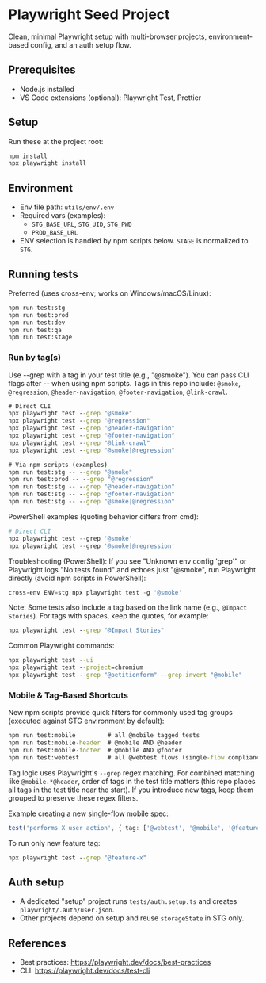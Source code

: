 # Playwright Seed Project

Clean, minimal Playwright setup with multi-browser projects, environment-based config, and an auth setup flow.

## Prerequisites
- Node.js installed
- VS Code extensions (optional): Playwright Test, Prettier

## Setup
Run these at the project root:

```cmd
npm install
npx playwright install
```

## Environment
- Env file path: `utils/env/.env`
- Required vars (examples):
  - `STG_BASE_URL`, `STG_UID`, `STG_PWD`
  - `PROD_BASE_URL`
- ENV selection is handled by npm scripts below. `STAGE` is normalized to `STG`.

## Running tests
Preferred (uses cross-env; works on Windows/macOS/Linux):

```cmd
npm run test:stg    
npm run test:prod   
npm run test:dev    
npm run test:qa     
npm run test:stage  
```

### Run by tag(s)
Use --grep with a tag in your test title (e.g., "@smoke"). You can pass CLI flags after -- when using npm scripts. Tags in this repo include: `@smoke`, `@regression`, `@header-navigation`, `@footer-navigation`, `@link-crawl`.

```cmd
# Direct CLI
npx playwright test --grep "@smoke"
npx playwright test --grep "@regression"
npx playwright test --grep "@header-navigation"
npx playwright test --grep "@footer-navigation"
npx playwright test --grep "@link-crawl"
npx playwright test --grep "@smoke|@regression"  

# Via npm scripts (examples)
npm run test:stg -- --grep "@smoke"
npm run test:prod -- --grep "@regression"
npm run test:stg -- --grep "@header-navigation"
npm run test:stg -- --grep "@footer-navigation"
npm run test:stg -- --grep "@smoke|@regression"
```

PowerShell examples (quoting behavior differs from cmd):

```powershell
# Direct CLI
npx playwright test --grep '@smoke'
npx playwright test --grep '@smoke|@regression'
```

Troubleshooting (PowerShell): If you see "Unknown env config 'grep'" or Playwright logs "No tests found" and echoes just "@smoke", run Playwright directly (avoid npm scripts in PowerShell):

```powershell
cross-env ENV=stg npx playwright test -g '@smoke'
```


Note: Some tests also include a tag based on the link name (e.g., `@Impact Stories`). For tags with spaces, keep the quotes, for example:

```cmd
npx playwright test --grep "@Impact Stories"
```

Common Playwright commands:

```cmd
npx playwright test --ui
npx playwright test --project=chromium
npx playwright test --grep "@petitionform" --grep-invert "@mobile"
```

### Mobile & Tag-Based Shortcuts
New npm scripts provide quick filters for commonly used tag groups (executed against STG environment by default):

```cmd
npm run test:mobile         # all @mobile tagged tests
npm run test:mobile-header  # @mobile AND @header
npm run test:mobile-footer  # @mobile AND @footer
npm run test:webtest        # all @webtest flows (single-flow compliance specs)
```

Tag logic uses Playwright's `--grep` regex matching. For combined matching like `@mobile.*@header`, order of tags in the test title matters (this repo places all tags in the test title near the start). If you introduce new tags, keep them grouped to preserve these regex filters.

Example creating a new single-flow mobile spec:

```ts
test('performs X user action', { tag: ['@webtest', '@mobile', '@feature-x'] }, async ({ page }) => { /* flow */ });
```

To run only new feature tag:

```cmd
npx playwright test --grep "@feature-x"
```

## Auth setup
- A dedicated "setup" project runs `tests/auth.setup.ts` and creates `playwright/.auth/user.json`.
- Other projects depend on setup and reuse `storageState` in STG only.

## References
- Best practices: https://playwright.dev/docs/best-practices
- CLI: https://playwright.dev/docs/test-cli